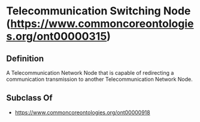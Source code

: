 # Telecommunication Switching Node (https://www.commoncoreontologies.org/ont00000315)

## Definition
A Telecommunication Network Node that is capable of redirecting a communication transmission to another Telecommunication Network Node.

## Subclass Of
- https://www.commoncoreontologies.org/ont00000918

